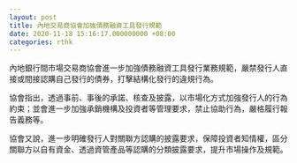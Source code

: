```yaml
---
layout: post
title: 內地交易商協會加強債務融資工具發行規範
date: 2020-11-18 15:16:17.000000000 +08:00
categories: rthk
---
```


內地銀行間市場交易商協會進一步加強債務融資工具發行業務規範，嚴禁發行人直接或間接認購自己發行的債券，打擊結構化發行的違規行為。

協會指出，透過事前、事後的承諾、核查及披露，以市場化方式加強發行人的行為約束；並會進一步加強承銷機構及投資者等管理要求，禁止協助行為，嚴格履行報告義務等。

協會又說，進一步明確發行人對關聯方認購的披露要求，保障投資者知情權，區分關聯方以自有資金、透過資管產品等認購的分類披露要求，提升市場操作及規範。
